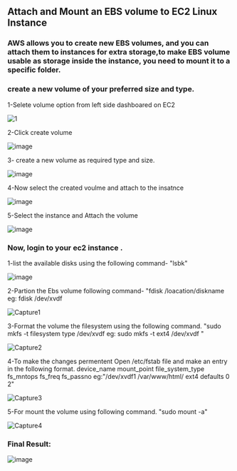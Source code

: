 ## Attach and Mount an EBS volume to EC2 Linux Instance
### AWS allows you to create new EBS volumes, and you can attach them to instances for extra storage,to make EBS volume usable as storage inside the instance, you need to mount it to a specific folder.

### create a new volume of your preferred size and type.

1-Selete volume option from left side dashboared on EC2

![1](https://github.com/Rashek-R/AWS/assets/134732001/9728ee9e-4066-459e-8047-986dffc87768)

2-Click create volume

![image](https://github.com/Rashek-R/AWS/assets/134732001/258c2db4-46ed-4147-91aa-4a22f77ca24b)

3- create a new volume as required type and size.

![image](https://github.com/Rashek-R/AWS/assets/134732001/1e019754-ee21-49d2-b579-cc19f168e24f)


4-Now select the created voulme and attach to the insatnce 

![image](https://github.com/Rashek-R/AWS/assets/134732001/a7123f45-9b97-4ce4-93da-0010c634e35c)

5-Select the instance and Attach the volume 

![image](https://github.com/Rashek-R/AWS/assets/134732001/91948070-bc3c-4420-adf7-eb916c926da5)

### Now, login to your ec2 instance .

1-list the available disks using the following command- "lsbk"

![image](https://github.com/Rashek-R/AWS/assets/134732001/709b503c-a343-4228-a008-4d7e80fdbd5b)

2-Partion the Ebs volume following command- "fdisk /loacation/diskname eg: fdisk /dev/xvdf

![Capture1](https://github.com/Rashek-R/AWS/assets/134732001/c39b7e02-a9b5-4c4f-ae0e-66b28d5ab261)

3-Format the volume the filesystem using the following command. "sudo mkfs -t filesystem type /dev/xvdf eg: sudo mkfs -t ext4 /dev/xvdf "

![Capture2](https://github.com/Rashek-R/AWS/assets/134732001/d3ca7ac1-331c-41ef-b9d6-1782564fbd30)

4-To make the changes permentent Open /etc/fstab file and make an entry in the following format.
  device_name mount_point file_system_type fs_mntops fs_freq fs_passno eg:"/dev/xvdf1 /var/www/html/  ext4  defaults 0   2"
  
  ![Capture3](https://github.com/Rashek-R/AWS/assets/134732001/fa255ca6-3018-411f-9632-d829c920a157)

5-For mount the volume using following command. "sudo mount -a"

![Capture4](https://github.com/Rashek-R/AWS/assets/134732001/5adc4fe9-062d-4170-8a2f-33c613066193)

### Final Result:

![image](https://github.com/Rashek-R/AWS/assets/134732001/560374a8-31c6-41e9-a656-2397afefc4c2)










